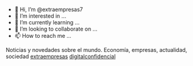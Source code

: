 - 👋 Hi, I’m @extraempresas7
- 👀 I’m interested in ...
- 🌱 I’m currently learning ...
- 💞️ I’m looking to collaborate on ...
- 📫 How to reach me ...

<!---
extraempresas7/extraempresas7 is a ✨ special ✨ repository because its `README.md` (this file) appears on your GitHub profile.
You can click the Preview link to take a look at your changes.
--->
Noticias y novedades sobre el mundo. Economía, empresas, actualidad, sociedad
<a href="https://extraempresas.com/">extraempresas</a>
<a href="https://digitalconfidencial.com/">digitalconfidencial</a>
